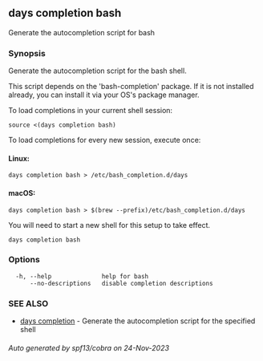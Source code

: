 ## days completion bash

Generate the autocompletion script for bash

### Synopsis

Generate the autocompletion script for the bash shell.

This script depends on the 'bash-completion' package.
If it is not installed already, you can install it via your OS's package manager.

To load completions in your current shell session:

	source <(days completion bash)

To load completions for every new session, execute once:

#### Linux:

	days completion bash > /etc/bash_completion.d/days

#### macOS:

	days completion bash > $(brew --prefix)/etc/bash_completion.d/days

You will need to start a new shell for this setup to take effect.


```
days completion bash
```

### Options

```
  -h, --help              help for bash
      --no-descriptions   disable completion descriptions
```

### SEE ALSO

* [days completion](days_completion.md)	 - Generate the autocompletion script for the specified shell

###### Auto generated by spf13/cobra on 24-Nov-2023
